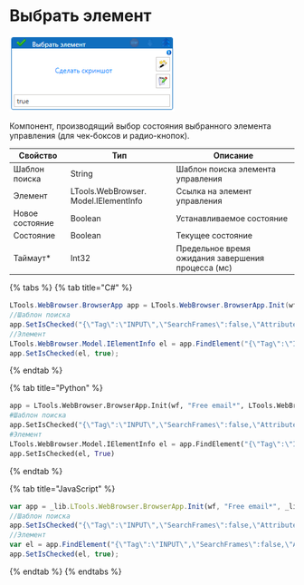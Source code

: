 # Выбрать элемент

![](../../../resources/activities/basic/browser/image-82.png)

Компонент, производящий выбор состояния выбранного элемента управления (для чек-боксов и радио-кнопок).

| Свойство        | Тип                                   | Описание                                           |
| --------------- | ------------------------------------- | -------------------------------------------------- |
| Шаблон поиска   | String                                | Шаблон поиска элемента управления                  |
| Элемент         | LTools.WebBrowser. Model.IElementInfo | Ссылка на элемент управления                       |
| Новое состояние | Boolean                               | Устанавливаемое состояние                          |
| Состояние       | Boolean                               | Текущее состояние                                  |
| Таймаут\*       | Int32                                 | Предельное время ожидания завершения процесса (мс) |

{% tabs %}
{% tab title="C#" %}
```csharp
LTools.WebBrowser.BrowserApp app = LTools.WebBrowser.BrowserApp.Init(wf, "Free email*", LTools.WebBrowser.Model.BrowserTypes_Short.IE);
//Шаблон поиска
app.SetIsChecked("{\"Tag\":\"INPUT\",\"SearchFrames\":false,\"Attributes\":[{\"Key\":\"CLASS\",\"Value\":\"textbox js-hide-label\"},{\"Key\":\"ID\",\"Value\":\"header-search-input\"}]}", true);
//Элемент
LTools.WebBrowser.Model.IElementInfo el = app.FindElement("{\"Tag\":\"INPUT\",\"SearchFrames\":false,\"Attributes\":[{\"Key\":\"CLASS\",\"Value\":\"textbox js-hide-label\"},{\"Key\":\"ID\",\"Value\":\"header-search-input\"}]}");
app.SetIsChecked(el, true);
```
{% endtab %}

{% tab title="Python" %}
```python
app = LTools.WebBrowser.BrowserApp.Init(wf, "Free email*", LTools.WebBrowser.Model.BrowserTypes_Short.IE)
#Шаблон поиска
app.SetIsChecked("{\"Tag\":\"INPUT\",\"SearchFrames\":false,\"Attributes\":[{\"Key\":\"CLASS\",\"Value\":\"textbox js-hide-label\"},{\"Key\":\"ID\",\"Value\":\"header-search-input\"}]}", True)
#Элемент
LTools.WebBrowser.Model.IElementInfo el = app.FindElement("{\"Tag\":\"INPUT\",\"SearchFrames\":false,\"Attributes\":[{\"Key\":\"CLASS\",\"Value\":\"textbox js-hide-label\"},{\"Key\":\"ID\",\"Value\":\"header-search-input\"}]}")
app.SetIsChecked(el, True)
```
{% endtab %}

{% tab title="JavaScript" %}
```javascript
var app = _lib.LTools.WebBrowser.BrowserApp.Init(wf, "Free email*", _lib.LTools.WebBrowser.Model.BrowserTypes_Short.IE);
//Шаблон поиска
app.SetIsChecked("{\"Tag\":\"INPUT\",\"SearchFrames\":false,\"Attributes\":[{\"Key\":\"CLASS\",\"Value\":\"textbox js-hide-label\"},{\"Key\":\"ID\",\"Value\":\"header-search-input\"}]}", true);
//Элемент
var el = app.FindElement("{\"Tag\":\"INPUT\",\"SearchFrames\":false,\"Attributes\":[{\"Key\":\"CLASS\",\"Value\":\"textbox js-hide-label\"},{\"Key\":\"ID\",\"Value\":\"header-search-input\"}]}");
app.SetIsChecked(el, true);
```
{% endtab %}
{% endtabs %}

